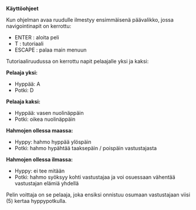 **Käyttöohjeet**

Kun ohjelman avaa ruudulle ilmestyy ensimmäisenä päävalikko, jossa navigointinapit on kerrottu:
- ENTER : aloita peli
- T : tutoriaali
- ESCAPE : palaa main menuun

Tutoriaaliruudussa on kerrottu napit pelaajalle yksi ja kaksi:

**Pelaaja yksi:**
- Hyppää: A
- Potki: D

**Pelaaja kaksi:**
- Hyppää: vasen nuolinäppäin
- Potki: oikea nuolinäppäin

**Hahmojen ollessa maassa:**
- Hyppy: hahmo hyppää ylöspäin
- Potki: hahmo hypähtää taaksepäin / poispäin vastustajasta

**Hahmojen ollessa ilmassa:**
- Hyppy: ei tee mitään
- Potki: hahmo syöksyy kohti vastustajaa ja voi osuessaan vähentää vastustajan elämiä yhdellä

Pelin voittaja on se pelaaja, joka ensiksi onnistuu osumaan vastustajaan viisi (5) kertaa hyppypotkulla.
